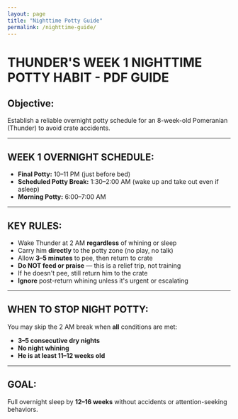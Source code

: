 ```yaml
---
layout: page
title: "Nighttime Potty Guide"
permalink: /nighttime-guide/
---
```


# THUNDER'S WEEK 1 NIGHTTIME POTTY HABIT - PDF GUIDE

## Objective:
Establish a reliable overnight potty schedule for an 8-week-old Pomeranian (Thunder) to avoid crate accidents.

---

## WEEK 1 OVERNIGHT SCHEDULE:
- **Final Potty:** 10–11 PM (just before bed)  
- **Scheduled Potty Break:** 1:30–2:00 AM (wake up and take out even if asleep)  
- **Morning Potty:** 6:00–7:00 AM

---

## KEY RULES:
- Wake Thunder at 2 AM **regardless** of whining or sleep  
- Carry him **directly** to the potty zone (no play, no talk)  
- Allow **3–5 minutes** to pee, then return to crate  
- **Do NOT feed or praise** — this is a relief trip, not training  
- If he doesn't pee, still return him to the crate  
- **Ignore** post-return whining unless it's urgent or escalating

---

## WHEN TO STOP NIGHT POTTY:
You may skip the 2 AM break when **all** conditions are met:
- **3–5 consecutive dry nights**
- **No night whining**
- **He is at least 11–12 weeks old**

---

## GOAL:
Full overnight sleep by **12–16 weeks** without accidents or attention-seeking behaviors.
